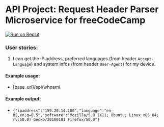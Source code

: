 # API Project: Request Header Parser Microservice for freeCodeCamp
[![Run on Repl.it](https://repl.it/badge/github/freeCodeCamp/boilerplate-project-headerparser)](https://headerparser-project.yoaroib.repl.co)
### User stories:
1. I can get the IP address, preferred languages (from header `Accept-Language`) and system infos (from header `User-Agent`) for my device.

#### Example usage:
* [base_url]/api/whoami

#### Example output:
* `{"ipaddress":"159.20.14.100","language":"en-US,en;q=0.5","software":"Mozilla/5.0 (X11; Ubuntu; Linux x86_64; rv:50.0) Gecko/20100101 Firefox/50.0"}`